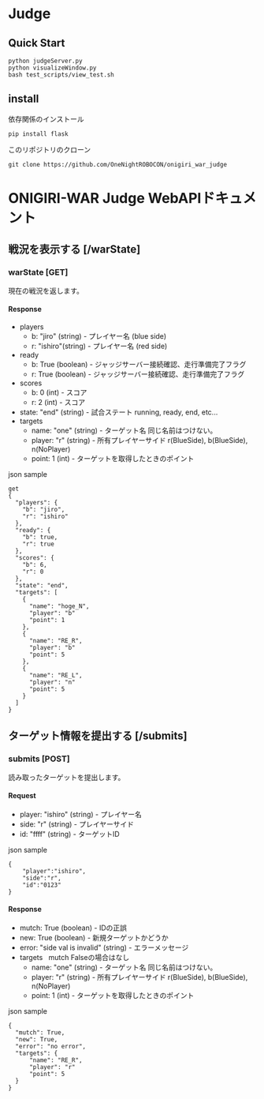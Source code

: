 # Judge

## Quick Start
```
python judgeServer.py
python visualizeWindow.py
bash test_scripts/view_test.sh
```

## install
依存関係のインストール
```
pip install flask
```

このリポジトリのクローン
```
git clone https://github.com/OneNightROBOCON/onigiri_war_judge
```


# ONIGIRI-WAR Judge WebAPIドキュメント

## 戦況を表示する [/warState]

### warState [GET]
現在の戦況を返します。

#### Response

+ players
    + b: "jiro" (string) - プレイヤー名 (blue side)
    + r: "ishiro"(string) - プレイヤー名 (red side)
+ ready
    + b: True (boolean) - ジャッジサーバー接続確認、走行準備完了フラグ
    + r: True (boolean) - ジャッジサーバー接続確認、走行準備完了フラグ
+ scores
    + b: 0 (int) - スコア
    + r: 2 (int) - スコア
+ state: "end" (string) - 試合ステート running, ready, end, etc...
+ targets
    + name: "one" (string) - ターゲット名 同じ名前はつけない。
    + player: "r" (string) - 所有プレイヤーサイド  r(BlueSide), b(BlueSide), n(NoPlayer)
    + point: 1 (int) - ターゲットを取得したときのポイント

json sample
```
get
{
  "players": {
    "b": "jiro", 
    "r": "ishiro"
  }, 
  "ready": {
    "b": true, 
    "r": true
  }, 
  "scores": {
    "b": 6, 
    "r": 0 
  }, 
  "state": "end", 
  "targets": [
    {
      "name": "hoge_N", 
      "player": "b"
      "point": 1 
    }, 
    {
      "name": "RE_R", 
      "player": "b"
      "point": 5
    }, 
    {
      "name": "RE_L", 
      "player": "n"
      "point": 5
    }
  ]
}
```

## ターゲット情報を提出する [/submits]

### submits [POST]
読み取ったターゲットを提出します。

#### Request

+ player: "ishiro" (string) - プレイヤー名
+ side: "r" (string) - プレイヤーサイド
+ id: "ffff" (string) - ターゲットID

json sample
```
{
    "player":"ishiro",
    "side":"r",
    "id":"0123"
}
```
     
#### Response

+ mutch: True (boolean) - IDの正誤
+ new: True (boolean) - 新規ターゲットかどうか 
+ error: "side val is invalid" (string) - エラーメッセージ
+ targets    mutch Falseの場合はなし
    + name: "one" (string) - ターゲット名 同じ名前はつけない。
    + player: "r" (string) - 所有プレイヤーサイド  r(BlueSide), b(BlueSide), n(NoPlayer)
    + point: 1 (int) - ターゲットを取得したときのポイント

json sample
```
{
  "mutch": True,
  "new": True,
  "error": "no error",
  "targets": {
      "name": "RE_R", 
      "player": "r"
      "point": 5
  }
}
```
